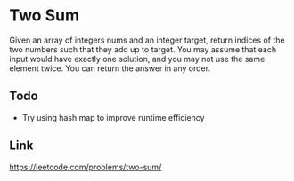 Two Sum
==========

Given an array of integers nums and an integer target, return indices of the two numbers such that they add up to target.
You may assume that each input would have exactly one solution, and you may not use the same element twice.
You can return the answer in any order.

Todo
----
- Try using hash map to improve runtime efficiency

Link
----
https://leetcode.com/problems/two-sum/
